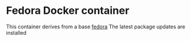 # Fedora Docker container

This container derives from a base
[fedora](https://hub.docker.com/_/fedora)
The latest package updates are installed
